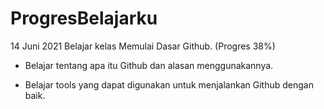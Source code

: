 # ProgresBelajarku
14 Juni 2021
Belajar kelas Memulai Dasar Github. (Progres 38%)

* Belajar tentang apa itu Github dan alasan menggunakannya.

* Belajar tools yang dapat digunakan untuk menjalankan Github dengan baik.
